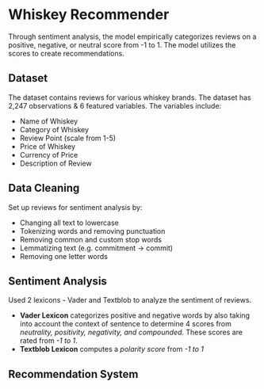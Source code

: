 # Whiskey Recommender
Through sentiment analysis, the model empirically categorizes reviews on a positive, negative, or neutral score from -1 to 1. The model utilizes the scores to create recommendations. 


## Dataset
The dataset contains reviews for various whiskey brands. The dataset has 2,247 observations & 6 featured variables. The variables include:
  - Name of Whiskey
  - Category of Whiskey
  - Review Point (scale from 1-5)
  - Price of Whiskey
  - Currency of Price
  - Description of Review
  
 ## Data Cleaning 
Set up reviews for sentiment analysis by:
  - Changing all text to lowercase
  - Tokenizing words and removing punctuation
  - Removing common and custom stop words
  - Lemmatizing text (e.g. commitment → commit)
  - Removing one letter words
  
 ## Sentiment Analysis
 Used 2 lexicons - Vader and Textblob to analyze the sentiment of reviews.
  - **Vader Lexicon** categorizes positive and negative words by also taking into account the context of sentence to determine 4 scores from *neutrality, positivity, negativity, and compounded*. These scores are rated from *-1 to 1*. 
  - **Textblob Lexicon** computes a *polarity score* from *-1 to 1*
  
  ## Recommendation System
  
 

 
